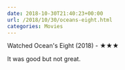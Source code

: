 ```yaml
---
date: 2018-10-30T21:40:23+00:00
url: /2018/10/30/oceans-eight.html
categories: Movies
---
```

Watched Ocean's Eight (2018) - ★★★

It was good but not great.


